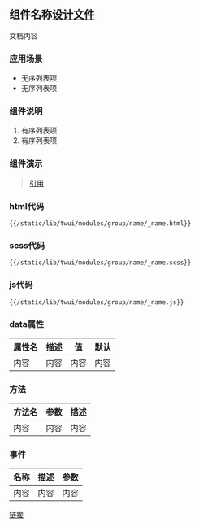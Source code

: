 ## 组件名称[设计文件](header.pdf)
文档内容

### 应用场景

+ 无序列表项
+ 无序列表项

### 组件说明

1. 有序列表项
2. 有序列表项

### 组件演示
> [引用](/static/lib/twui/modules/layout/header/_name.html)

### html代码

```
{{/static/lib/twui/modules/group/name/_name.html}}
```

### scss代码

```
{{/static/lib/twui/modules/group/name/_name.scss}}
```

### js代码

```
{{/static/lib/twui/modules/group/name/_name.js}}
```

### data属性

| 属性名 | 描述 | 值 | 默认 |
| ----- | ----- | ----- | ----- |
| 内容 | 内容 | 内容 | 内容 |

### 方法

| 方法名 | 参数 | 描述 |
| ----- | ----- | ----- |
| 内容 | 内容 | 内容 |

### 事件

| 名称 | 描述 | 参数 |
| ----- | ----- | ----- |
| 内容 | 内容 | 内容 |

[链接](http://www.xxx.com)
